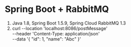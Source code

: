 # Spring Boot + RabbitMQ
1. Java 1.8, Spring Boot 1.5.9, Spring Cloud RabbitMQ 1.3
2. curl --location 'localhost:8086/postMessage' \
--header 'Content-Type: application/json' \
--data '{
    "id": 1,
    "name": "Abc"
}'
